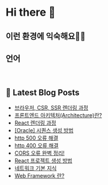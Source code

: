 # Hi there 👋

## 이런 환경에 익숙해요✍🏼

## 언어

<p>
  <img alt="" src= "https://img.shields.io/badge/JavaScript-F7DF1E?style=flat-square&logo=JavaScript&logoColor=white"/> 
  <img alt="" src= "https://img.shields.io/badge/TypeScript-black?logo=typescript&logoColor=blue"/>
</p>

## 📕 Latest Blog Posts

<ul><li><a href='https://o-ohi-code.tistory.com/54' target='_blank'>브라우저, CSR, SSR 렌더링 과정</a></li><li><a href='https://o-ohi-code.tistory.com/53' target='_blank'>프론트엔드 아키텍처(Architecture)란?</a></li><li><a href='https://o-ohi-code.tistory.com/52' target='_blank'>React 렌더링 과정</a></li><li><a href='https://o-ohi-code.tistory.com/51' target='_blank'>[Oracle] 시퀀스 생성 방법</a></li><li><a href='https://o-ohi-code.tistory.com/50' target='_blank'>http 500 오류 해결</a></li><li><a href='https://o-ohi-code.tistory.com/49' target='_blank'>http 400 오류 해결</a></li><li><a href='https://o-ohi-code.tistory.com/48' target='_blank'>CORS 오류 완벽 정리!</a></li><li><a href='https://o-ohi-code.tistory.com/47' target='_blank'>React 프로젝트 생성 방법</a></li><li><a href='https://o-ohi-code.tistory.com/46' target='_blank'>네트워크 기본 지식</a></li><li><a href='https://o-ohi-code.tistory.com/45' target='_blank'>Web Framework 란?</a></li></ul>